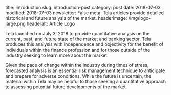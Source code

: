 title: Introduction
slug: introduction-post
category: post
date: 2018-07-03
modified: 2018-07-03
newsletter: False
meta: Tela articles provide detailed historical and future analysis of the market.
headerimage: /img/logo-large.png
headeralt: Article Logo

Tela launched on July 3, 2018 to provide quantitative analysis on the current, past, and future state of the market and banking sector. Tela produces this analysis with independence and objectivity for the benefit of individuals within the finance profession and for those outside of the industry seeking to learn more about the market.

Given the pace of change within the industry during times of stress, forecasted analysis is an essential risk management technique to anticipate and prepare for adverse conditions. While the future is uncertain, the material within Tela may be helpful to those seeking a quantitative approach to assessing potential future developments of the market.
